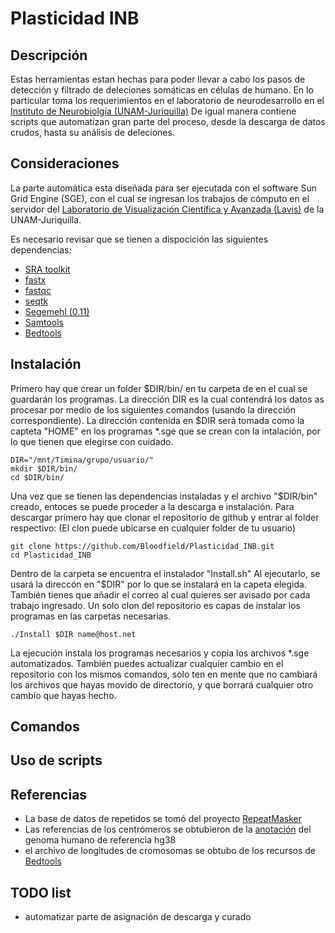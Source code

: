 #	Plasticidad INB

##	Descripción

Estas herramientas estan hechas para poder llevar a cabo los pasos de detección y filtrado de deleciones somáticas en células de humano.
En lo particular toma los requerimientos en el laboratorio de neurodesarrollo en el [Instituto de Neurobiolgía (UNAM-Juriquilla)](http://www.inb.unam.mx/index.html)
De igual manera contiene scripts que automatizan gran parte del proceso, desde la descarga de datos crudos, hasta su análisis de deleciones.

##	Consideraciones

La parte automática esta diseñada para ser ejecutada con el software Sun Grid Engine (SGE), con el cual se ingresan los trabajos de cómputo en el servidor del [Laboratorio de Visualización Científica y Avanzada (Lavis)](http://lavis.unam.mx/) de la UNAM-Juriquilla.

Es necesario revisar que se tienen a dispocición las siguientes dependencias:

+ [SRA toolkit](https://www.ncbi.nlm.nih.gov/books/NBK158899/)
+ [fastx](http://hannonlab.cshl.edu/fastx_toolkit/commandline.html)
+ [fastqc](https://www.bioinformatics.babraham.ac.uk/projects/fastqc/)
+ [seqtk](https://github.com/lh3/seqtk)
+ [Segemehl (0.11)](https://www.bioinf.uni-leipzig.de/Software/segemehl/)
+ [Samtools](http://www.htslib.org/)
+ [Bedtools](http://bedtools.readthedocs.io/)

##	Instalación

Primero hay que crear un folder $DIR/bin/ en tu carpeta de  en el cual se guardarán los programas.
La dirección DIR es la cual contendrá los datos as procesar por medio de los siguientes comandos (usando la dirección correspondiente).
La dirección contenida en $DIR será tomada como la capteta "HOME" en los programas *.sge que se crean con la intalación, por lo que tienen que elegirse con cuidado.
```
DIR="/mnt/Timina/grupo/usuario/"
mkdir $DIR/bin/
cd $DIR/bin/
```

Una vez que se tienen las dependencias instaladas y el archivo "$DIR/bin" creado, entoces se puede proceder a la descarga e instalación.
Para descargar primero hay que clonar el repositorio de github y entrar al folder respectivo:
(El clon puede ubicarse en  cualquier folder de tu usuario)
```
git clone https://github.com/Bloodfield/Plasticidad_INB.git
cd Plasticidad_INB
```

Dentro de la carpeta se encuentra el instalador "Install.sh"
Al ejecutarlo, se usará la direccón en "$DIR" por lo que se instalará en la capeta elegida.
También tienes que añadir el correo al cual quieres ser avisado por cada trabajo ingresado. 
Un solo clon del repositorio es capas de instalar los programas en las carpetas necesarias.
```
./Install $DIR name@host.net
```
La ejecución instala los programas necesarios y copia los archivos *.sge automatizados.
También puedes actualizar cualquier cambio en el repositorio con los mismos comandos, solo ten en mente que no cambiará los archivos que hayas movido de directorio, y que borrará cualquier otro cambio que hayas hecho.

##	Comandos

##	Uso de scripts

##	Referencias

+ La base de datos de repetidos se tomó del proyecto [RepeatMasker](http://www.repeatmasker.org/)
+ Las referencias de los centrómeros se obtubieron de la [anotación](https://www.ncbi.nlm.nih.gov/genome/guide/human/) del genoma humano de referencia hg38
+ el archivo de longitudes de cromosomas se obtubo de los recursos de [Bedtools](http://bedtools.readthedocs.io/)

##	TODO list

+ automatizar parte de asignación de descarga y curado
